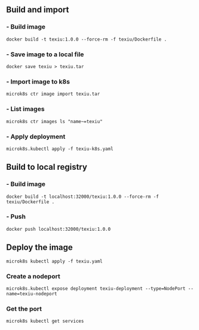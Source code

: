 ## Build and import  

### - Build image  

`docker build -t texiu:1.0.0 --force-rm -f texiu/Dockerfile .`

### - Save image to a local file  

`docker save texiu > texiu.tar`

### - Import image to k8s  

`microk8s ctr image import texiu.tar`

### - List images  

`microk8s ctr images ls "name~=texiu"`

### - Apply deployment  

`microk8s.kubectl apply -f texiu-k8s.yaml`

## Build to local registry  

### - Build image  

`docker build -t localhost:32000/texiu:1.0.0 --force-rm -f texiu/Dockerfile .`

### - Push  

`docker push localhost:32000/texiu:1.0.0`

## Deploy the image  

`microk8s kubectl apply -f texiu.yaml`

### Create a nodeport  

`microk8s.kubectl expose deployment texiu-deployment --type=NodePort --name=texiu-nodeport`


### Get the port  

`microk8s kubectl get services`

